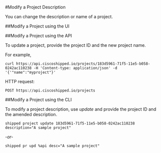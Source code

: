 #Modify a Project Description

You can change the description or name of a project.



##Modify a Project using the UI






##Modify a Project using the API

To update a project, provide the project ID and the new project name.

For example,

	curl https://api.ciscoshipped.io/projects/183d5961-71f5-11e5-b058-0242ac110238 -H 'Content-type: application/json' -d '{'"name":"myproject"}'

HTTP request:
	
	POST https://api.ciscoshipped.io/projects




##Modify a Project using the CLI

To modify a project description, use *update* and provide the project ID and the amended description.
	
	shipped project update 183d5961-71f5-11e5-b058-0242ac110238 description="A sample project"

*-or-*

	shipped pr upd %api desc="A sample project"


